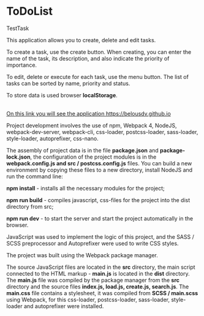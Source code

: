 # ToDoList
TestTask<br>
<p>This application allows you to create, delete and edit tasks.</p>
<p>To create a task, use the create button. When creating, you can enter the name of the task, its description, and also indicate the priority of importance.</p>
<p>To edit, delete or execute for each task, use the menu button. The list of tasks can be sorted by name, priority and status.</p>
<p>To store data is used browser <strong>localStorage</strong>.</p>
<br/>
<a href="https://belousdv.github.io/">On this link you will see the application https://belousdv.github.io</a>

<p>Project development involves the use of npm, Webpack 4, NodeJS, webpack-dev-server, webpack-cli, css-loader, postcss-loader, sass-loader, style-loader, autoprefixer, css-nano.</p>
<p>The assembly of project data is in the file <strong>package.json</strong> and <strong>package-lock.json</strong>, the configuration of the project modules is in the <strong>webpack.config.js and src / postcss.config.js</strong> files. 
You can build a new environment by copying these files to a new directory, install NodeJS and run the command line:</p>
<p><strong>npm install</strong> - installs all the necessary modules for the project;</p>
<p><strong>npm run build</strong> - compiles javascript, css-files for the project into the dist directory from src;</p>
<p><strong>npm run dev</strong> - to start the server and start the project automatically in the browser.</p>
<p>JavaScript was used to implement the logic of this project, and the SASS / SCSS preprocessor and Autoprefixer were used to write CSS styles.</p> 
<p>The project was built using the Webpack package manager.</p>
<p>The source JavaScript files are located in the <strong>src</strong> directory, the main script connected to the HTML markup - <strong>main.js</strong> is located in the <strong>dist</strong> directory.
The <strong>main.js</strong> file was compiled by the package manager from the <strong>src</strong> directory and the source files <strong>index.js, load.js, create.js, search.js</strong>.
The <strong>main.css</strong> file contains a stylesheet, it was compiled from <strong>SCSS / main.scss</strong> using Webpack, for this css-loader, postcss-loader, sass-loader, style-loader and autoprefixer were installed.</p>
